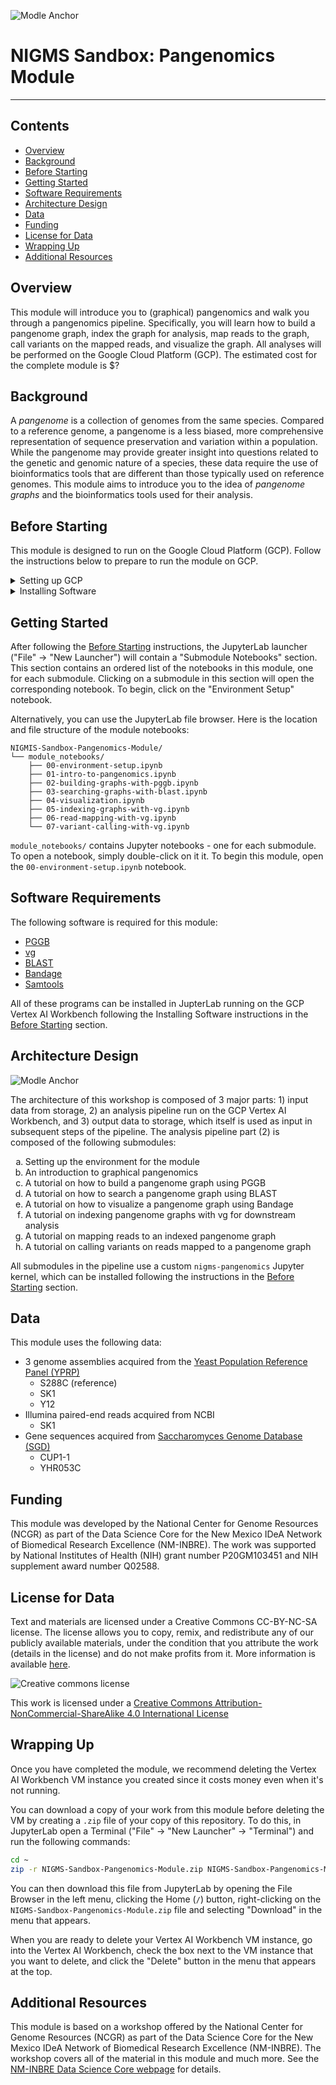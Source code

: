 ![Modle Anchor](images/anchor.png)

# NIGMS Sandbox: Pangenomics Module
---------------------------------

## **Contents**

+ [Overview](#overview)
+ [Background](#background)
+ [Before Starting](#before-starting)
+ [Getting Started](#getting-started)
+ [Software Requirements](#software-requirements)
+ [Architecture Design](#architecture-design)
+ [Data](#data)
+ [Funding](#funding)
+ [License for Data](#license-for-data)
+ [Wrapping Up](#wrapping-up)
+ [Additional Resources](#additional-resources)

## **Overview**

This module will introduce you to (graphical) pangenomics and walk you through a pangenomics pipeline.
Specifically, you will learn how to build a pangenome graph, index the graph for analysis, map reads to the graph, call variants on the mapped reads, and visualize the graph.
All analyses will be performed on the Google Cloud Platform (GCP).
The estimated cost for the complete module is $?


## **Background**

A *pangenome* is a collection of genomes from the same species.
Compared to a reference genome, a pangenome is a less biased, more comprehensive representation of sequence preservation and variation within a population.
While the pangenome may provide greater insight into questions related to the genetic and genomic nature of a species, these data require the use of bioinformatics tools that are different than those typically used on reference genomes.
This module aims to introduce you to the idea of *pangenome graphs* and the bioinformatics tools used for their analysis.


## **Before Starting**

This module is designed to run on the Google Cloud Platform (GCP).
Follow the instructions below to prepare to run the module on GCP.

<details>

<summary>Setting up GCP</summary>

See the [Vertex AI Quickstart instructions](https://cloud.google.com/vertex-ai/docs/workbench/instances/create-console-quickstart) for details on steps 1-5.

1. Create a Google Cloud account
2. Create a Google Cloud project
3. Enable billing for your Google Cloud project
4. Go to Vertex AI Workbench and create a new VM instance using "CREATE NEW" -> "ADVANCED OPTIONS". The configurations for each page are described below. Click the "Continue" button at the bottom of each page to go to the next page. **Any configuration not explicitly mentioned below should use its default setting**.
   * Details:<br/>&emsp;Name: nigms-pangenomics-module (this is optional; you can use whatever name you want or the default)<br/>&emsp;Region: us-east4<br/>&emsp;Zone: us-east4-a<br/>&emsp;Workbench type:<br/>&emsp;&emsp;Type: Instance
   * Environment:<br/>&emsp;JupyterLab Version: JupyterLab 4.x
   * Machine type:<br/>&emsp;Series: N2<br/>&emsp;Machine type: n2-standard-4<br/>&emsp;Idle shutdown:<br/>&emsp;&emsp;Enable Idle Shutdown: Checked<br/>&emsp;&emsp;Time of inactivity before shutdown (Minutes): 60
   * Disks: Use default settings
   * Networking:<br/>&emsp;Assign external IP address: Checked<br/>&emsp;Allow proxy access: Checked
   * IAM and security<br/>&emsp;Security options:<br/>&emsp;&emsp;Root access to the instance: Checked<br/>&emsp;&emsp;File downloading: Checked<br/>&emsp;&emsp;Terminal access: Checked
   * System health: Use default settings
  
   The last configuration page - System health - will not have a "Continue" button. Instead, use the "Create" button below the page to create the Vertex AI Workbench VM instance you just configured.
6. Click "OPEN JUPYTERLAB" on your VM instance to open JupyterLab

</details>

<details>
 
<summary>Installing Software</summary>

To install the software for this module in JupyterLab, open a Terminal ("File" -> "New Launcher" -> "Terminal") and run the following commands:
```bash
cd ~
git clone https://github.com/ncgr/NIGMS-Sandbox-Pangenomics-Module.git NIGMS-Sandbox-Pangenomics-Module
bash -i ./NIGMS-Sandbox-Pangenomics-Module/scripts/0-setup.sh
```
After the last command completes, close the terminal and restart the VM instance in the Vertex AI Workbench.

There should now be a new kernal in the JupyterLab launcher called "nigms-pangenomics".
This is the kernel you should use with every notebook in the module.
The launcher should also contain two new sections: "Submodule Notebooks" and "Visualization Software".
Submodule notebooks contains an ordered list of the notebooks in this module, one for each submodule.
Clicking on a submodule will open the corresponding notebook.
Visualization Software contains a list of visualization software used in this module.
Clicking on a program in this list will open the program in a new window in your Web Browser.

</details>


## **Getting Started**

After following the [Before Starting](#before-starting) instructions, the JupyterLab launcher ("File" -> "New Launcher") will contain a "Submodule Notebooks" section.
This section contains an ordered list of the notebooks in this module, one for each submodule.
Clicking on a submodule in this section will open the corresponding notebook.
To begin, click on the "Environment Setup" notebook.

Alternatively, you can use the JupyterLab file browser.
Here is the location and file structure of the module notebooks:
```
NIGMIS-Sandbox-Pangenomics-Module/
└── module_notebooks/
    ├── 00-environment-setup.ipynb
    ├── 01-intro-to-pangenomics.ipynb
    ├── 02-building-graphs-with-pggb.ipynb
    ├── 03-searching-graphs-with-blast.ipynb
    ├── 04-visualization.ipynb
    ├── 05-indexing-graphs-with-vg.ipynb
    ├── 06-read-mapping-with-vg.ipynb
    └── 07-variant-calling-with-vg.ipynb
```
`module_notebooks/` contains Jupyter notebooks - one for each submodule.
To open a notebook, simply double-click on it it.
To begin this module, open the `00-environment-setup.ipynb` notebook.


## **Software Requirements**

The following software is required for this module:

* [PGGB](https://github.com/pangenome/pggb)
* [vg](https://github.com/vgteam/vg)
* [BLAST](https://www.ncbi.nlm.nih.gov/books/NBK569861/)
* [Bandage](https://rrwick.github.io/Bandage/)
* [Samtools](https://www.htslib.org/)

All of these programs can be installed in JupterLab running on the GCP Vertex AI Workbench following the Installing Software instructions in the [Before Starting](#before-starting) section.


## **Architecture Design**

![Modle Anchor](images/architecture.png)

The architecture of this workshop is composed of 3 major parts: 1) input data from storage, 2) an analysis pipeline run on the GCP Vertex AI Workbench, and 3) output data to storage, which itself is used as input in subsequent steps of the pipeline.
The analysis pipeline part (2) is composed of the following submodules:

<ol type="a">
  <li>Setting up the environment for the module</li>
  <li>An introduction to graphical pangenomics</li>
  <li>A tutorial on how to build a pangenome graph using PGGB</li>
  <li>A tutorial on how to search a pangenome graph using BLAST</li>
  <li>A tutorial on how to visualize a pangenome graph using Bandage</li>
  <li>A tutorial on indexing pangenome graphs with vg for downstream analysis</li>
  <li>A tutorial on mapping reads to an indexed pangenome graph</li>
  <li>A tutorial on calling variants on reads mapped to a pangenome graph</li>
</ol>

All submodules in the pipeline use a custom `nigms-pangenomics` Jupyter kernel, which can be installed following the instructions in the [Before Starting](#before-starting) section.

## **Data**

This module uses the following data:

* 3 genome assemblies acquired from the [Yeast Population Reference Panel (YPRP)](https://yjx1217.github.io/Yeast_PacBio_2016/welcome/)
  * S288C (reference)
  * SK1
  * Y12
* Illumina paired-end reads acquired from NCBI
  * SK1
* Gene sequences acquired from [Saccharomyces Genome Database (SGD)](https://www.yeastgenome.org/)
  * CUP1-1
  * YHR053C

## **Funding**

This module was developed by the National Center for Genome Resources (NCGR) as part of the Data Science Core for the New Mexico IDeA Network of Biomedical Research Excellence (NM-INBRE).
The work was supported by National Institutes of Health (NIH) grant number P20GM103451 and NIH supplement award number Q02588.


## **License for Data**

Text and materials are licensed under a Creative Commons CC-BY-NC-SA license.
The license allows you to copy, remix, and redistribute any of our publicly available materials, under the condition that you attribute the work (details in the license) and do not make profits from it.
More information is available [here](https://tilburgsciencehub.com/about).

![Creative commons license](images/license-buttons.png)

This work is licensed under a [Creative Commons Attribution-NonCommercial-ShareAlike 4.0 International License](http://creativecommons.org/licenses/by-nc-sa/4.0/)


## **Wrapping Up**

Once you have completed the module, we recommend deleting the Vertex AI Workbench VM instance you created since it costs money even when it's not running.

You can download a copy of your work from this module before deleting the VM by creating a `.zip` file of your copy of this repository.
To do this, in JupyterLab open a Terminal ("File" -> "New Launcher" -> "Terminal") and run the following commands:
```bash
cd ~
zip -r NIGMS-Sandbox-Pangenomics-Module.zip NIGMS-Sandbox-Pangenomics-Module
```
You can then download this file from JupyterLab by opening the File Browser in the left menu, clicking the Home (`/`) button, right-clicking on the `NIGMS-Sandbox-Pangenomics-Module.zip` file and selecting "Download" in the menu that appears.

When you are ready to delete your Vertex AI Workbench VM instance, go into the Vertex AI Workbench, check the box next to the VM instance that you want to delete, and click the "Delete" button in the menu that appears at the top.

## **Additional Resources**

This module is based on a workshop offered by the National Center for Genome Resources (NCGR) as part of the Data Science Core for the New Mexico IDeA Network of Biomedical Research Excellence (NM-INBRE).
The workshop covers all of the material in this module and much more.
See the [NM-INBRE Data Science Core webpage](https://nminbre.org/data-science-core/) for details.

